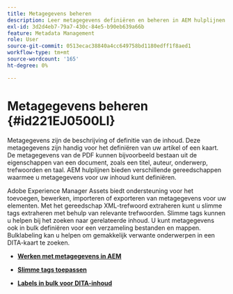 ```yaml
---
title: Metagegevens beheren
description: Leer metagegevens definiëren en beheren in AEM hulplijnen. Gebruik slimme tags en bulksgewijze tags om gemakkelijk verwante onderwerpen in een DITA-kaart te zoeken.
exl-id: 3d2d4eb7-79a7-430c-84e5-b90eb639a66b
feature: Metadata Management
role: User
source-git-commit: 0513ecac38840a4cc649758bd1180edff1f8aed1
workflow-type: tm+mt
source-wordcount: '165'
ht-degree: 0%

---
```


# Metagegevens beheren {#id221EJ0500LI}

Metagegevens zijn de beschrijving of definitie van de inhoud. Deze metagegevens zijn handig voor het definiëren van uw artikel of een kaart. De metagegevens van de PDF kunnen bijvoorbeeld bestaan uit de eigenschappen van een document, zoals een titel, auteur, onderwerp, trefwoorden en taal. AEM hulplijnen bieden verschillende gereedschappen waarmee u metagegevens voor uw inhoud kunt definiëren.

Adobe Experience Manager Assets biedt ondersteuning voor het toevoegen, bewerken, importeren of exporteren van metagegevens voor uw elementen. Met het gereedschap XML-trefwoord extraheren kunt u slimme tags extraheren met behulp van relevante trefwoorden. Slimme tags kunnen u helpen bij het zoeken naar gerelateerde inhoud. U kunt metagegevens ook in bulk definiëren voor een verzameling bestanden en mappen. Bulklabeling kan u helpen om gemakkelijk verwante onderwerpen in een DITA-kaart te zoeken.

- **[Werken met metagegevens in AEM](metadata-dita.md)**

- **[Slimme tags toepassen](web-editor-smart-tagging.md)**

- **[Labels in bulk voor DITA-inhoud](map-editor-bulk-tagging.md)**
